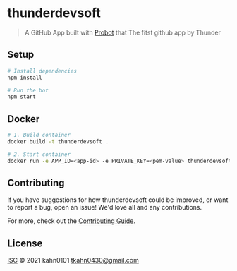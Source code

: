 # thunderdevsoft

> A GitHub App built with [Probot](https://github.com/probot/probot) that The fitst github app by Thunder

## Setup

```sh
# Install dependencies
npm install

# Run the bot
npm start
```

## Docker

```sh
# 1. Build container
docker build -t thunderdevsoft .

# 2. Start container
docker run -e APP_ID=<app-id> -e PRIVATE_KEY=<pem-value> thunderdevsoft
```

## Contributing

If you have suggestions for how thunderdevsoft could be improved, or want to report a bug, open an issue! We'd love all and any contributions.

For more, check out the [Contributing Guide](CONTRIBUTING.md).

## License

[ISC](LICENSE) © 2021 kahn0101 <tkahn0430@gmail.com>
